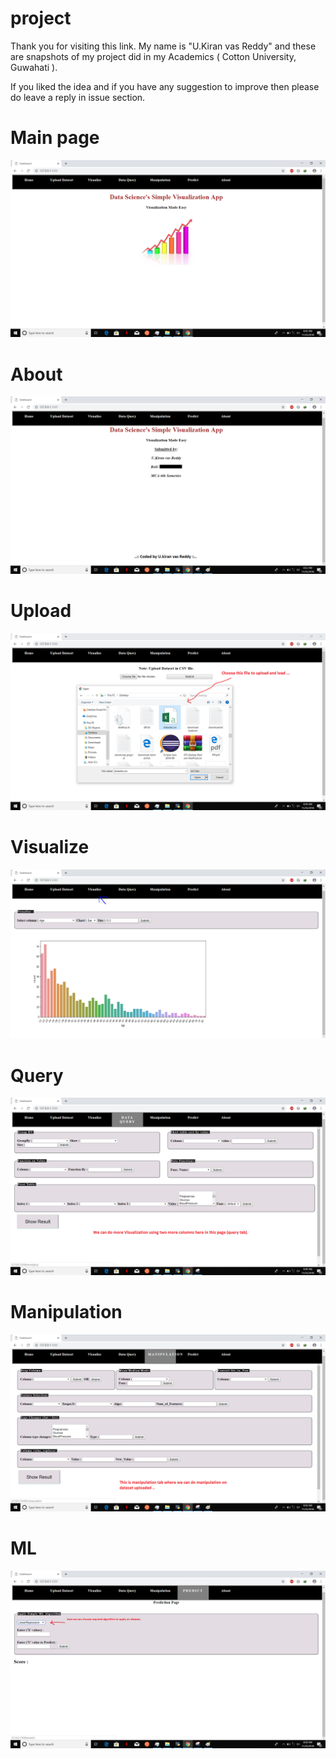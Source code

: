 # project 

Thank you for visiting this link. My name is "U.Kiran vas Reddy" and these are snapshots of my project did in my Academics ( Cotton University, Guwahati ).

If you liked the idea and if you have any suggestion to improve then please do leave a reply in issue section. 


# Main page

![alt text](https://github.com/kiranreddyrebel/project/blob/master/1.PNG?raw=true "main")


# About

![alt text](https://github.com/kiranreddyrebel/project/blob/master/about.png?raw=true "about")



# Upload

![alt text](https://github.com/kiranreddyrebel/project/blob/master/2.PNG?raw=true "upload")



# Visualize

![alt text](https://github.com/kiranreddyrebel/project/blob/master/3.PNG?raw=true "visualize")



# Query

![alt text](https://github.com/kiranreddyrebel/project/blob/master/5.png?raw=true "query")


# Manipulation

![alt text](https://github.com/kiranreddyrebel/project/blob/master/4.png?raw=true "manipulation data")


# ML

![alt text](https://github.com/kiranreddyrebel/project/blob/master/6.png?raw=true "ML")

